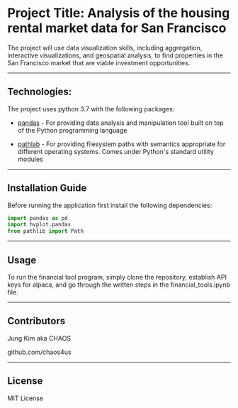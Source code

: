 
# Project Title: Analysis of the housing rental market data for San Francisco

The project will use data visualization skills, including aggregation, interactive visualizations, and geospatial analysis, to find properties in the San Francisco market that are viable investment opportunities.

---

## Technologies:

The project uses python 3.7 with the following packages:

* [pandas](https://pandas.pydata.org/) - For providing data analysis and manipulation tool built on top of the Python programming language

* [pathlab](https://docs.python.org/3/library/pathlib.html) - For providing filesystem paths with semantics appropriate for different operating systems. Comes under Python's standard utility modules
---

## Installation Guide


Before running the application first install the following dependencies:

```python
import pandas as pd
import hvplot.pandas
from pathlib import Path

```

---

## Usage

To run the financial tool program, simply clone the repository,  establish API keys for alpaca, and go through the written steps in the financial_tools.ipynb file.

---

## Contributors

Jung Kim aka CHAOS

github.com/chaos4us

---

## License

MIT License

